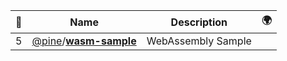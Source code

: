 |:star2: | Name | Description | 🌍|
|---|---|---|---|
|5|[@pine](https://github.com/pine)/[**wasm-sample**](https://github.com/pine/wasm-sample)|WebAssembly Sample||

